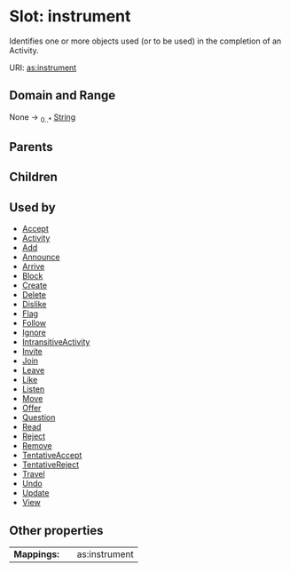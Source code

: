
# Slot: instrument


Identifies one or more objects used (or to be used) in the completion of an Activity.

URI: [as:instrument](http://www.w3.org/ns/activitystreams#instrument)


## Domain and Range

None &#8594;  <sub>0..\*</sub> [String](types/String.md)

## Parents


## Children


## Used by

 * [Accept](Accept.md)
 * [Activity](Activity.md)
 * [Add](Add.md)
 * [Announce](Announce.md)
 * [Arrive](Arrive.md)
 * [Block](Block.md)
 * [Create](Create.md)
 * [Delete](Delete.md)
 * [Dislike](Dislike.md)
 * [Flag](Flag.md)
 * [Follow](Follow.md)
 * [Ignore](Ignore.md)
 * [IntransitiveActivity](IntransitiveActivity.md)
 * [Invite](Invite.md)
 * [Join](Join.md)
 * [Leave](Leave.md)
 * [Like](Like.md)
 * [Listen](Listen.md)
 * [Move](Move.md)
 * [Offer](Offer.md)
 * [Question](Question.md)
 * [Read](Read.md)
 * [Reject](Reject.md)
 * [Remove](Remove.md)
 * [TentativeAccept](TentativeAccept.md)
 * [TentativeReject](TentativeReject.md)
 * [Travel](Travel.md)
 * [Undo](Undo.md)
 * [Update](Update.md)
 * [View](View.md)

## Other properties

|  |  |  |
| --- | --- | --- |
| **Mappings:** | | as:instrument |

